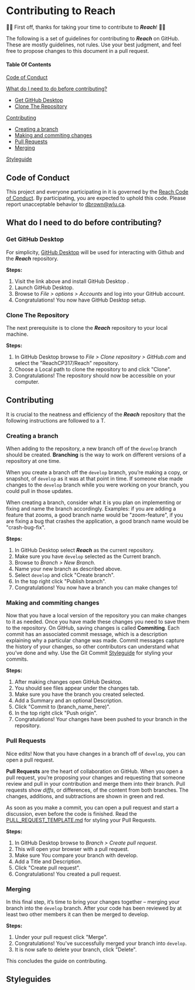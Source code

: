 
# Contributing to Reach
:raised_hands::confetti_ball: First off, thanks for taking your time to contribute to ***Reach***! :confetti_ball::raised_hands:

The following is a set of guidelines for contributing to ***Reach*** on GitHub. These are mostly guidelines, not rules. Use your best judgment, and feel free to propose changes to this document in a pull request.

#### Table Of Contents

[Code of Conduct](#code-of-conduct)

[What do I need to do before contributing?](#what-do-i-need-to-do-before-contributing)
   - [Get GitHub Desktop](#get-github-desktop)
   - [Clone The Repository](#clone-the-repository)

[Contributing](#contributing)
   - [Creating a branch](#creating-a-branch)
   - [Making and commiting changes](#making-and-commiting-changes)
   - [Pull Requests](#pull-requests)
   - [Merging](#merging)

[Styleguide](#styleguides)

## Code of Conduct

This project and everyone participating in it is governed by the [Reach Code of Conduct](CODE_OF_CONDUCT.md). By participating, you are expected to uphold this code. Please report unacceptable behavior to [dbrown@wlu.ca](mailto:dbrown@wlu.ca).

## What do I need to do before contributing?
### Get GitHub Desktop
For simplicity, [GitHub Desktop](https://desktop.github.com/) will be used for interacting with Github and the ***Reach*** repository.

**Steps:**
1. Visit the link above and install GitHub Desktop .
2. Launch GitHub Desktop.
3. Browse to *File > options > Accounts* and log into your GitHub account.
4. Congratulations! You now have GitHub Desktop setup.

### Clone The Repository
The next prerequisite is to clone the ***Reach*** repository to your local machine.

**Steps:**
1. In GitHub Desktop browse to *File > Clone repository > GitHub.com* and select the "ReachCP317/Reach" repository.
2. Choose a Local path to clone the repository to and click "Clone".
3. Congratulations! The repository should now be accessible on your computer.

## Contributing
It is crucial to the neatness and efficiency of the ***Reach*** repository that the following instructions are followed to a T.

### Creating a branch
When adding to the repository, a new branch off of the `develop` branch should be created. **Branching** is the way to work on different versions of a repository at one time.

When you create a branch off the `develop` branch, you’re making a copy, or snapshot, of `develop` as it was at that point in time. If someone else made changes to the `develop` branch while you were working on your branch, you could pull in those updates.

When creating a branch, consider what it is you plan on implementing or fixing and name the branch accordingly.
Examples: if you are adding a feature that zooms, a good branch name would be "zoom-feature", if you are fixing a bug that crashes the application, a good branch name would be "crash-bug-fix".

**Steps:**
1. In GitHub Desktop select ***Reach*** as the current repository.
2. Make sure you have `develop` selected as the Current branch.
3. Browse to *Branch > New Branch*.
4. Name your new branch as described above.
5. Select `develop` and click "Create branch".
6. In the top right click "Publish branch".
7. Congratulations! You now have a branch you can make changes to!

### Making and commiting changes
Now that you have a local version of the repository you can make changes to it as needed. Once you have made these changes you need to save them to the repository. On GitHub, saving changes is called **Commiting**. Each commit has an associated commit message, which is a description explaining why a particular change was made. Commit messages capture the history of your changes, so other contributors can understand what you’ve done and why. Use the Git Commit [Styleguide](#styleguides) for styling your commits.

**Steps:**
1. After making changes open GitHub Desktop.
2. You should see files appear under the changes tab.
3. Make sure you have the branch you created selected.
4. Add a Summary and an optional Description.
5. Click "Commit to (branch_name_here)".
6. In the top right click "Push origin".
7. Congratulations! Your changes have been pushed to your branch in the repository.

### Pull Requests
Nice edits! Now that you have changes in a branch off of `develop`, you can open a pull request.

**Pull Requests** are the heart of collaboration on GitHub. When you open a pull request, you’re proposing your changes and requesting that someone review and pull in your contribution and merge them into their branch. Pull requests show *diffs*, or differences, of the content from both branches. The changes, additions, and subtractions are shown in green and red. 

As soon as you make a commit, you can open a pull request and start a discussion, even before the code is finished. Read the [PULL_REQUEST_TEMPLATE.md](https://github.com/ReachCP317/Reach/blob/master/PULL_REQUEST_TEMPLATE.md) for styling your Pull Requests.

**Steps:**
1. In GitHub Desktop browse to *Branch > Create pull request*.
2. This will open your browser with a pull request.
3. Make sure You compare your branch with develop.
4. Add a Title and Description.
5. Click "Create pull request".
6. Congratulations! You created a pull request.

### Merging
In this final step, it’s time to bring your changes together – merging your branch into the `develop` branch.
After your code has been reviewed by at least two other members it can then be merged to develop.

**Steps:**
1. Under your pull request click "Merge".
2. Congratulations! You've successfully merged your branch into `develop`.
3. It is now safe to delete your branch, click "Delete".

This concludes the guide on contributing.

## Styleguides
